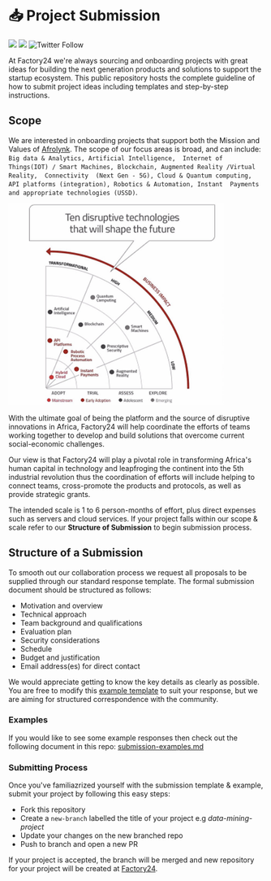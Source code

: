 # 📥 Project Submission

[![](https://img.shields.io/badge/made%20by-Afrolynk-maroon.svg?style=flat-square)](https://afrolynk.com/)
[![](https://img.shields.io/badge/project-Factory24-maroon.svg?style=flat-square)](http://factory24.org/)
![Twitter Follow](https://img.shields.io/twitter/follow/afrolynk?label=Follow&style=social)


At Factory24 we're always sourcing and onboarding projects with great ideas for building the 
next generation products and solutions to support the startup ecosystem. This public repository 
hosts the complete guideline of how to submit project ideas including templates and step-by-step 
instructions. 

## Scope

We are interested in onboarding projects that support both the Mission and Values of [Afrolynk](https://afrolynk.com/afrolyn2019/#section-brief). The scope of our focus areas is broad, and can include: `Big data & Analytics, Artificial Intelligence, 
Internet of Things(IOT) / Smart Machines, Blockchain, Augmented Reality /Virtual Reality,  Connectivity 
(Next Gen - 5G), Cloud & Quantum computing, API platforms (integration), Robotics & Automation, Instant 
Payments and appropriate technologies (USSD)`.

![Key Focus](img/key-focus.png "Key Focus")

With the ultimate goal of being the platform and the source of disruptive innovations in Africa, Factory24 
will help coordinate the efforts of teams working together to develop and build solutions that overcome 
current social-economic challenges. 

Our view is that Factory24 will play a pivotal role in transforming Africa's human capital in technology and 
leapfroging the continent into the 5th industrial revolution thus the coordination of efforts will include 
helping to connect teams, cross-promote the products and protocols, as well as provide strategic grants.

The intended scale is 1 to 6 person-months of effort, plus direct expenses such as servers and cloud services. 
If your project falls within our scope & scale refer to our **Structure of Submission** to begin submission process.

## Structure of a Submission

To smooth out our collaboration process we request all proposals to be supplied through 
our standard response template. The formal submission document should be structured as follows:

 * Motivation and overview
 * Technical approach
 * Team background and qualifications
 * Evaluation plan
 * Security considerations
 * Schedule
 * Budget and justification
 * Email address(es) for direct contact

We would appreciate getting to know the key details as clearly as possible. You are free to modify 
this [example template]() to suit your response, but we are aiming for structured correspondence with 
the community.

### Examples

If you would like to see some example responses then check out the following document in this repo: 
[submission-examples.md]()

### Submitting Process

Once you've familiazrized yourself with the submission template & example, submit your project by following
this easy steps:

* Fork this repository
* Create a `new-branch` labelled the title of your project e.g *data-mining-project*
* Update your changes on the new branched repo
* Push to branch and open a new PR

If your project is accepted, the branch will be merged and new repository for your project will be created 
at [Factory24](https://github.com/factory24).



